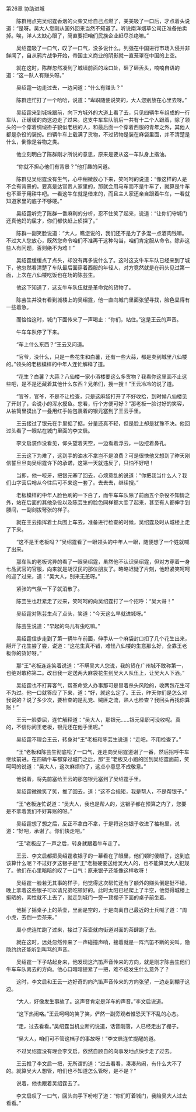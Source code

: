第26章 协助进城

　　陈群用点完吴绍霆香烟的火柴又给自己点燃了，美美吸了一口后，才点着头说道：“是呀。吴大人您刚从国外回来当然不知道了。听说南洋烟草公司正准备拍卖掉。唉，洋人太缺心眼了，简直要把咱们民族企业赶尽杀绝嘛。”

　　吴绍霆吸了一口气，叹了一口气，没多说什么。列强在中国进行市场入侵并非鲜闻了，自从鸦片战争开始，帝国主义商业的阴影就一直笼罩在中国的上空。

　　就在这时，陈群忽然凑到了城墙前面的垛口处，砸了砸舌头，喃喃自语的道：“这一队人有赚头呀。”

　　吴绍霆一边走过去，一边问道：“什么有赚头？”

　　陈群连忙打了一个哈哈，说道：“卑职随便说笑的，大人您别放在心里去呀。”

　　吴绍霆来到城垛跟前，向下方城外的大道上看了去，只见四辆牛车组成的一行车队，正缓缓的向这边走了过来。这支牛车车队前后一共有十二个人跟着，除了领头的一个穿着绸缎褂子貌似老板的人，和最后面一个穿着西服的青年之外，其他人都是杂役的装扮。四辆牛车上载满了货物，不过货物是装在麻袋里面，并不清楚是什么，倒像是谷物之类。

　　他立刻明白了陈群刚才所说的意思，原来是要从这一车队身上揩油。

　　“你就不担心他们有背景？”他打趣的问道。

　　陈群见吴绍霆没有生气，心中稍微放心下来，笑呵呵的说道：“像这样的人是不会有背景的。要真是达官贵人家里的，那就会用马车而不是牛车了，就算是牛车也不至于用耕牛吧。一看这牛车就是借来的，而且主人家还亲自跟着牛车，一看就知道家里的底子不够硬。”

　　吴绍霆听完了陈群一番麻利的分析，忍不住笑了起来，说道：“让你们守城门还真他妈的屈才，你们都快赶上侦探了。”

　　陈群一副笑脸说道：“大人，瞧您说的，我们还不是为了多混一点酒肉钱嘛。不过大人您放心，既然您命令咱们不准再干这种勾当，咱们肯定服从命令。除非这些人有问题，否则绝不为难！”

　　吴绍霆缓缓点了点头，却没有再多说什么了。这时这支牛车车队已经来到了城下，他忽然看清楚了车队最后面穿着西服的年轻人，对方竟然就是在码头见过第一面，上次在八仙楼吃饭也在场的陈芸生。

　　他这下知道了，这支牛车队伍就是革命党的货物了。

　　陈芸生并没有看到城楼上的吴绍霆，他一直向城门里面张望寻找，脸色显得有一些着急。

　　而恰恰这时，城门下面传来了一声喝止：“你们，站住。”这是王云的声音。

　　牛车车队停了下来。

　　“车上什么东西？”王云又问道。

　　“官爷，没什么，只是一些花生和白薯，还有一些大蒜，都是卖到城里八仙楼的。”领头的老板模样的中年人连忙解释了道。

　　“花生？白薯？大蒜？八仙楼一家小酒楼要这么多货物？我看你这里面不止这些吧，是不是还藏着其他什么东西？兄弟们，搜一搜！”王云冷冷的说了道。

　　“官爷，官爷，不是不让检查，只是这麻袋打开了不好收拾，到时候八仙楼见了开封了，会说小的浑水摸鱼。您看，行个方便可好？”那老板一脸讨好的笑容，从袖筒里摸出了一叠用红手帕包裹着的银元塞到了王云手里。

　　王云接过了银元在手里掂了掂，分量还真不轻，但是脸上却是犹豫不决。他回过头看了一眼站在城门里面的李文启。

　　李文启装作没看见，仰头望着天空，一边看着浮云，一边挖着鼻孔。

　　王云这下为难了，这到手的油水不拿岂不是浪费？可是很快他又想到了昨天刚信誓旦旦向吴绍霆许下的承诺，这第一天就违反了，只怕不好吧！

　　当即，他一咬牙，把银元塞了回去，心烦意乱的说道：“你把我当什么人？我们山字营后哨从今往后可不来这一套了。去去去，继续搜。”

　　老板模样的中年人脸色刷的一下白了，而牛车车队除了前面五个杂役不知情之外，站在后面的其他杂役以及陈芸生的脸色同样都大变了起来，甚至有人都伸手到腰间，一副剑拔弩张的样子。

　　就在王云指挥着士兵围上车去，准备进行检查的时候，吴绍霆及时从城楼上走了下来。

　　“这不是王老板吗？”吴绍霆看了一眼领头的中年人一眼，随便想了一个姓就喊了出来。

　　那车队的老板诧异的看了一眼吴绍霆，虽然他不认识吴绍霆，但对方穿着一身七品武官的官服，向来就是胡汉民的那位朋友了。略略迟疑了片刻，他赶紧笑呵呵的迎了过来，道：“吴大人，别来无恙呀。”

　　紧张的气氛一下子就消散了。

　　陈芸生也赶紧走了过来，笑呵呵的向吴绍霆打了一个招呼：“吴大哥！”

　　吴绍霆对陈芸生点了点头，笑道：“今天这么早就进城呀。”

　　陈芸生说道：“早起的鸟儿有虫吃嘛。”

　　吴绍霆信步走到了第一辆牛车前面，伸手从一个麻袋封口扣了几个花生出来，掰开了花生尝了尝，说道：“这花生真不错，难怪八仙楼的生意那么好，全靠王老板你的货好呀。”

　　那“王”老板连连笑着说道：“不瞒吴大人您说，我的货在广州城不敢称第一，也绝对敢称第二。改日我一定送两大麻袋花生到吴大人队伍上，让吴大人下酒。”

　　吴绍霆也不打算客气，帮革命党人办事那可是冒着杀头风险的，收两包花生可不为过。他一口就答应了下来，道：“好，就这么定了。王云，昨天你们是怎么对我说的？说了多少次，要检查的是乱党、贼匪之流，熟人也检查？我回头再找你算账！”

　　王云一脸委屈，连忙解释道：“吴大人，那银元……银元卑职可没收呢。真的，不信你问王老板，银元还在他手里呢。”

　　吴绍霆不理会王云，转身对“王”老板和陈芸生说道：“走吧，不用检查了。”

　　“王”老板和陈芸生彻底松了一口气，连连向吴绍霆道谢了一番，然后招呼牛车继续前进。在四辆牛车都穿过城门之后，那“王”老板又小跑的回到吴绍霆面前，笑呵呵的说道：“吴大人，这次麻烦你了，这点小意思不成敬意。”

　　他说着，将先前塞给王云的那包银元塞到了吴绍霆手里。

　　吴绍霆微微笑了笑，推了回去，道：“这不合规矩，我是帮人，不是帮银子。”

　　“王”老板连忙说道：“吴大人，我也是帮人的，这银子都在预算之内了，您要是不拿着我们不好算账的呀。”

　　吴绍霆想了想之后，反正不拿白不拿，于是将这包银子收进了袖袍里，说道：“好吧，承谢了。你们快走吧。”

　　“王”老板应了一声之后，转身就跟着牛车走了。

　　王云、李文启都把吴绍霆收银子的一幕看在了眼里，他们顿时傻眼了，这到底该算什么呢？不过好歹这银子是“王”老板硬要送给吴大人的，也不能算吴大人犯规了。他们在心里暗暗的叹了一口气：原来银子还能像这样收呀！

　　吴绍霆一脸若无其事的样子，他觉得这次帮忙还有了额外的赚头倒是挺不错，晚上拿着这些银子可以请兄弟吃顿好的。此时太阳已经爬上了半空，他觉得城楼上挺晒的，索性就不上去了，就走到城门一旁一顶棚子下面的桌子前坐着。

　　他摇了摇桌子上的茶壶，里面是空的，于是向离自己最近的士兵喊了道：“周小虎，去倒一壶茶来。”

　　周小虎连忙跑了过来，接过了茶壶就向街道对面的茶肆跑了去。

　　就在这时，远处忽然传来了一声碰撞声响，接着就是一阵汽笛不断的尖叫，隐隐约约还能听到叫骂的声音。

　　吴绍霆一下子站起身来，他发现这汽笛声音传来的方向，就是刚才陈芸生他们牛车车队离去的方向。他心口暗暗提紧了一把，难不成发生什么意外了？

　　这时，李文启和王云一边好奇的向汽笛声音传来的方向张望，一边走到棚子这边。

　　“大人，好像发生事故了。这声音肯定是洋车的声音。”李文启说道。

　　“这下热闹咯。”王云呵呵的笑了笑，俨然一副旁观者惟恐天下不乱的心态。

　　“走，过去看看。”吴绍霆当机立断的说道，话音刚落，人已经走出了棚子。

　　“吴大人，咱们可不管这档子的事故呀！”李文启连忙提醒的道。

　　不过吴绍霆没有理会李文启，依然自顾自的向事发地点快步走了过去。

　　王云推了李文启一把，无所谓的道：“过去看看，凑凑热闹，有什么大不了的。就算吴大人想管，咱们也不知道怎么管呀，是不是？”

　　说着，他也跟着吴绍霆去了。

　　李文启叹了一口气，回头向手下吩咐了道：“你们盯着城门，我陪吴大人过去看看。”